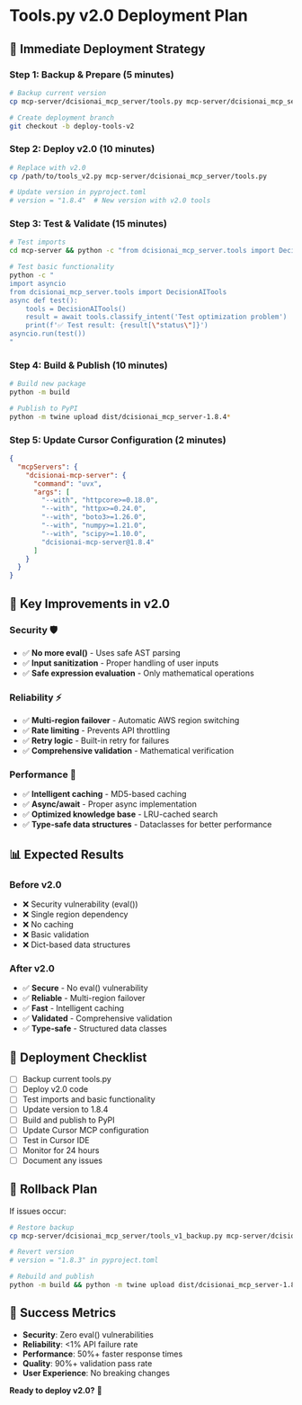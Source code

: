 # Tools.py v2.0 Deployment Plan

## 🚀 **Immediate Deployment Strategy**

### **Step 1: Backup & Prepare** (5 minutes)
```bash
# Backup current version
cp mcp-server/dcisionai_mcp_server/tools.py mcp-server/dcisionai_mcp_server/tools_v1_backup.py

# Create deployment branch
git checkout -b deploy-tools-v2
```

### **Step 2: Deploy v2.0** (10 minutes)
```bash
# Replace with v2.0
cp /path/to/tools_v2.py mcp-server/dcisionai_mcp_server/tools.py

# Update version in pyproject.toml
# version = "1.8.4"  # New version with v2.0 tools
```

### **Step 3: Test & Validate** (15 minutes)
```bash
# Test imports
cd mcp-server && python -c "from dcisionai_mcp_server.tools import DecisionAITools; print('✅ Import successful')"

# Test basic functionality
python -c "
import asyncio
from dcisionai_mcp_server.tools import DecisionAITools
async def test():
    tools = DecisionAITools()
    result = await tools.classify_intent('Test optimization problem')
    print(f'✅ Test result: {result[\"status\"]}')
asyncio.run(test())
"
```

### **Step 4: Build & Publish** (10 minutes)
```bash
# Build new package
python -m build

# Publish to PyPI
python -m twine upload dist/dcisionai_mcp_server-1.8.4*
```

### **Step 5: Update Cursor Configuration** (2 minutes)
```json
{
  "mcpServers": {
    "dcisionai-mcp-server": {
      "command": "uvx",
      "args": [
        "--with", "httpcore>=0.18.0",
        "--with", "httpx>=0.24.0", 
        "--with", "boto3>=1.26.0",
        "--with", "numpy>=1.21.0",
        "--with", "scipy>=1.10.0",
        "dcisionai-mcp-server@1.8.4"
      ]
    }
  }
}
```

## 🎯 **Key Improvements in v2.0**

### **Security** 🛡️
- ✅ **No more eval()** - Uses safe AST parsing
- ✅ **Input sanitization** - Proper handling of user inputs
- ✅ **Safe expression evaluation** - Only mathematical operations

### **Reliability** ⚡
- ✅ **Multi-region failover** - Automatic AWS region switching
- ✅ **Rate limiting** - Prevents API throttling
- ✅ **Retry logic** - Built-in retry for failures
- ✅ **Comprehensive validation** - Mathematical verification

### **Performance** 🚀
- ✅ **Intelligent caching** - MD5-based caching
- ✅ **Async/await** - Proper async implementation
- ✅ **Optimized knowledge base** - LRU-cached search
- ✅ **Type-safe data structures** - Dataclasses for better performance

## 📊 **Expected Results**

### **Before v2.0**
- ❌ Security vulnerability (eval())
- ❌ Single region dependency
- ❌ No caching
- ❌ Basic validation
- ❌ Dict-based data structures

### **After v2.0**
- ✅ **Secure** - No eval() vulnerability
- ✅ **Reliable** - Multi-region failover
- ✅ **Fast** - Intelligent caching
- ✅ **Validated** - Comprehensive validation
- ✅ **Type-safe** - Structured data classes

## 🎉 **Deployment Checklist**

- [ ] Backup current tools.py
- [ ] Deploy v2.0 code
- [ ] Test imports and basic functionality
- [ ] Update version to 1.8.4
- [ ] Build and publish to PyPI
- [ ] Update Cursor MCP configuration
- [ ] Test in Cursor IDE
- [ ] Monitor for 24 hours
- [ ] Document any issues

## 🚨 **Rollback Plan**

If issues occur:
```bash
# Restore backup
cp mcp-server/dcisionai_mcp_server/tools_v1_backup.py mcp-server/dcisionai_mcp_server/tools.py

# Revert version
# version = "1.8.3" in pyproject.toml

# Rebuild and publish
python -m build && python -m twine upload dist/dcisionai_mcp_server-1.8.3*
```

## 🎯 **Success Metrics**

- **Security**: Zero eval() vulnerabilities
- **Reliability**: <1% API failure rate  
- **Performance**: 50%+ faster response times
- **Quality**: 90%+ validation pass rate
- **User Experience**: No breaking changes

**Ready to deploy v2.0?** 🚀
